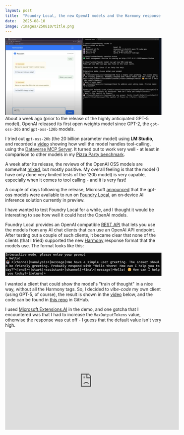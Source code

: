 ```yaml
---
layout: post
title:  "Foundry Local, the new OpenAI models and the Harmony response format"
date:   2025-08-10
image: /images/250810/title.png
---
```

![title](/images/250810/title.png)
About a week ago (prior to the release of the highly anticipated GPT-5 model), OpenAI released its first open weights model since GPT-2, the `gpt-oss-20b` and `gpt-oss-120b` models.

I tried out `gpt-oss-20b` (the 20 billion parameter model) using **LM Studio**, and recorded a [video](https://youtu.be/Gj388QWF1Kw?si=Py_Z-wMryXwcalOD) showing how well the model handles tool-calling, using the [Dataverse MCP Server](https://learn.microsoft.com/en-us/power-apps/maker/data-platform/data-platform-mcp).<!--end_excerpt--> It turned out to work very well - at least in comparison to other models in my [Pizza Party benchmark](https://nullpointer.se/dataverse/mcp/llm/2025/07/14/dataverse-llm-evaluation.html). 

A week after its release, the reviews of the OpenAI OSS models are somewhat [mixed](https://www.perplexity.ai/search/summarize-the-general-feedback-b_zgi73iRLOa5945YUiMPA), but mostly positive. My overall feeling is that the model (I have only done very limited tests of the 120b model) is very capable, especially when it comes to tool calling - and it is very fast!

A couple of days following the release, Microsoft [announced](https://www.linkedin.com/posts/rajiraj_excited-to-share-that-the-brand-new-oss-activity-7358936015350194176-q_O3?utm_source=share&utm_medium=member_desktop&rcm=ACoAAACM8rsBEgQIrYgb4NZAbnxwfDRk_Tu5e3w) that the gpt-oss models were available to run on [Foundry Local](https://learn.microsoft.com/en-us/azure/ai-foundry/foundry-local/what-is-foundry-local), an on‑device AI inference solution currently in preview.

I have wanted to test Foundry Local for a while, and I thought it would be interesting to see how well it could host the OpenAI models. 

Foundry Local provides an OpenAI compatible [REST API](https://learn.microsoft.com/en-us/azure/ai-foundry/foundry-local/reference/reference-rest) that lets you use the models from any AI chat clients that can use an OpenAI API endpoint. After testing out a couple of such clients, it became clear that none of the clients (that I tried) supported the new [Harmony](https://github.com/openai/harmony) response format that the models use. The format looks like this:

![alt text](/images/250810/harmony.png)

I wanted a client that could show the model's "train of thought" in a nice way, without all the Harmony tags. So, I decided to *vibe-code* my own client (using GPT-5, of course), the result is shown in the [video](https://youtu.be/Drw7kUblmFM?si=mdc5yuMX5TrZJ7iY) below, and the code can be found in [this repo](https://github.com/adner/OpenAI_Harmony) in GitHub.

I used [Microsoft.Extensions.AI](https://learn.microsoft.com/en-us/dotnet/ai/microsoft-extensions-ai) in the demo, and one gotcha that I encountered was that I had to increase the `MaxOutputTokens` value, otherwise the response was cut off - I guess that the default value isn't very high.

<iframe width="560" height="315" src="https://www.youtube.com/embed/Drw7kUblmFM?si=q2DctuvCOtwVR31K" title="YouTube video player" frameborder="0" allow="accelerometer; autoplay; clipboard-write; encrypted-media; gyroscope; picture-in-picture; web-share" referrerpolicy="strict-origin-when-cross-origin" allowfullscreen></iframe>




